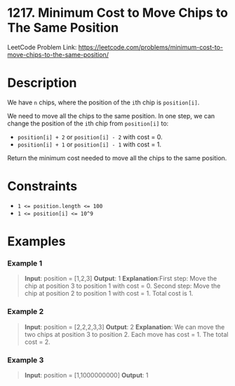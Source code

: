 # 1217. Minimum Cost to Move Chips to The Same Position

LeetCode Problem Link: <https://leetcode.com/problems/minimum-cost-to-move-chips-to-the-same-position/>

# Description

We have `n` chips, where the position of the `i`th chip is `position[i]`.

We need to move all the chips to the same position. In one step, we can change the position of the `i`th chip from `position[i]` to:

- `position[i] + 2` or `position[i] - 2` with cost = 0.
- `position[i] + 1` or `position[i] - 1` with cost = 1.

Return the minimum cost needed to move all the chips to the same position.

# Constraints

- `1 <= position.length <= 100`
- `1 <= position[i] <= 10^9`

# Examples

### Example 1

> **Input**: position = [1,2,3]
> **Output**: 1
> **Explanation**:First step: Move the chip at position 3 to position 1 with cost = 0.
> Second step: Move the chip at position 2 to position 1 with cost = 1.
> Total cost is 1.

### Example 2

> **Input**: position = [2,2,2,3,3]
> **Output**: 2
> **Explanation**: We can move the two chips at position  3 to position 2. Each move has cost = 1. The total cost = 2.

### Example 3

> **Input**: position = [1,1000000000]
> **Output**: 1